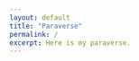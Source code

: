 ```yaml
---
layout: default
title: "Paraverse"
permalink: /
excerpt: Here is my paraverse.
---
```

<div class="home-left">
</div>

<div class="home-right">
</div>
